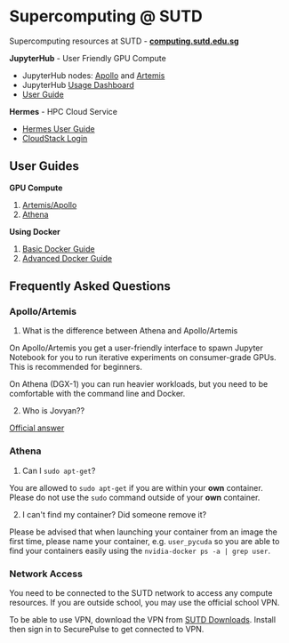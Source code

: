 # Supercomputing @ SUTD
Supercomputing resources at SUTD - [**computing.sutd.edu.sg**](https://computing.sutd.edu.sg/)

**JupyterHub** - User Friendly GPU Compute

* JupyterHub nodes: [Apollo](http://10.12.97.79:30002/hub/login) and [Artemis](http://10.12.97.79:30001/hub/login)
* JupyterHub [Usage Dashboard](http://10.12.97.79:30009/d/BbkYN82mz/devbox-dashboard)
* [User Guide](devbox.md)

**Hermes** - HPC Cloud Service

* [Hermes User Guide](https://computing.sutd.edu.sg/resources/hermes/hermes-user-guide/)
* [CloudStack Login](https://hermes.sutd.edu.sg/client/)

## User Guides

**GPU Compute**

1. [Artemis/Apollo](devbox.md)
2. [Athena](athena.md)

**Using Docker**

1. [Basic Docker Guide](dockerguide.md)
2. [Advanced Docker Guide](advdockerguide.md)


## Frequently Asked Questions

### Apollo/Artemis

1. What is the difference between Athena and Apollo/Artemis

On Apollo/Artemis you get a user-friendly interface to spawn Jupyter Notebook for you to run iterative experiments on consumer-grade GPUs. This is recommended for beginners.

On Athena (DGX-1) you can run heavier workloads, but you need to be comfortable with the command line and Docker.

2. Who is Jovyan??

[Official answer](https://en.wikipedia.org/wiki/Jovian_(fiction))

### Athena

1. Can I `sudo apt-get`?

You are allowed to `sudo apt-get` if you are within your **own** container. Please
do not use the `sudo` command outside of your **own** container.

2. I can't find my container? Did someone remove it?

Please be advised that when launching your container from an image the first
time, please name your container, e.g. `user_pycuda` so you are able to find
your containers easily using the `nvidia-docker ps -a | grep user`.

### Network Access

You need to be connected to the SUTD network to access any compute resources. If you are outside school, you may use the official school VPN.

To be able to use VPN, download the VPN from [SUTD Downloads](https://downloads.sutd.edu.sg/cgi-bin/). Install then sign in to SecurePulse to get connected to VPN.